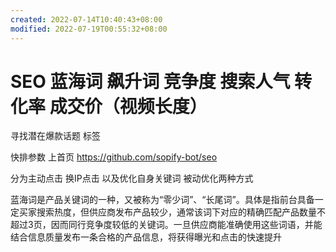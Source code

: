 ```yaml
---
created: 2022-07-14T10:40:43+08:00
modified: 2022-07-19T00:55:32+08:00
---
```


# SEO 蓝海词 飙升词 竞争度 搜索人气 转化率 成交价（视频长度）

寻找潜在爆款话题 标签

快排参数 上首页
https://github.com/sopify-bot/seo

分为主动点击 换IP点击 
以及优化自身关键词 被动优化两种方式

蓝海词是产品关键词的一种，又被称为“零少词”、“长尾词”。具体是指前台具备一定买家搜索热度，但供应商发布产品较少，通常该词下对应的精确匹配产品数量不超过3页，因而同行竞争度较低的关键词。一旦供应商能准确使用这些词语，并能结合信息质量发布一条合格的产品信息，将获得曝光和点击的快速提升
